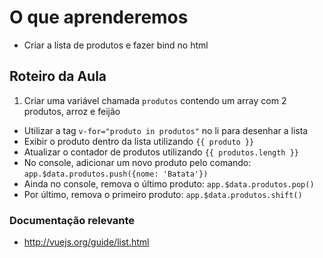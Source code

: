 # O que aprenderemos

- Criar a lista de produtos e fazer bind no html

## Roteiro da Aula

1. Criar uma variável chamada `produtos` contendo um array com 2 produtos, arroz e feijão
- Utilizar a tag `v-for="produto in produtos"` no li para desenhar a lista
- Exibir o produto dentro da lista utilizando `{{ produto }}`
- Atualizar o contador de produtos utilizando `{{ produtos.length }}`
- No console, adicionar um novo produto pelo comando:
  `app.$data.produtos.push({nome: 'Batata'})`
- Ainda no console, remova o último produto:
  `app.$data.produtos.pop()`
- Por último, remova o primeiro produto:
  `app.$data.produtos.shift()`

### Documentação relevante

- http://vuejs.org/guide/list.html
